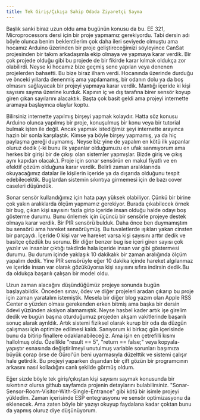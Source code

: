 ```yaml
---
title: Tek Giriş/Çıkışa Sahip Odada Ziyaretçi Sayma
---
```

Başlık sanki biraz uzun oldu ama bugünün konusu da bu. EE 321, Microprocessors dersi için bir proje yapmamız gerekiyordu. Tabi dersin adı böyle olunca benim beklentilerim çok daha ileri seviyede olmuştu ama hocamız Arduino üzerinden bir proje geliştireceğimizi söyleyince CanSat projesinden bir takım arkadaşımla ekip olmaya ve yapmaya karar verdik. Bir çok projede olduğu gibi bu projede de bir fikirde karar kılmak oldukça zor olabilirdi. Neyse ki hocamız bize geçmiş sene yapılan veya denenen projelerden bahsetti. Bu bize biraz ilham verdi. Hocanında üzerinde durduğu ve önceki yıllarda denenmiş ama yapılamamış, bir odanın dolu ya da boş olmasını sağlayacak bir projeyi yapmaya karar verdik. Mantığı içeride ki kişi sayısını sayma üzerine kurduk. Kapının iç ve dış tarafına birer sensör koyup giren çıkan sayılarını alacaktık. Başta çok basit geldi ama projeyi internette aramaya başlayınca olaylar koptu.

Bilirsiniz internette yapılmış birşeyi yapmak kolaydır. Hatta söz konusu Arduino olunca yapılmış bir proje, konuşulmuş bir konu veya bir tutorial bulmak işten ile değil. Ancak yapmak istediğimiz şeyi internette arayınca hazin bir sonla karşılaştık. Kimse ya böyle birşey yapmamış, ya da hiç paylaşma gereği duymamış. Neyse biz yine de yapalım en kötü ilk yapanlar oluruz dedik (-ki bunu ilk yapanlar olduğumuzu en ufak sanmıyorum ama herkes bir girişi bir de çıkışı olan sistemler yapmışlar. Bizde giriş ve çıkış aynı kapıdan olacak.). Proje için sonar sensörün en makul fiyatlı ve en efektif çözüm olduğuna karar verdik. Belirli zaman aralıklarında okuyacağımız datalar ile kişilerin içeride ya da dışarıda olduğunu tespit edebilecektik. Buglardan sistemin sıkıntıya girmemesi için de bazı cover caseleri düşündük. 

Sonar sensör kullandığımız için hata payı yüksek olabiliyor. Çünkü bir birine çok yakın aralıklarda ölçüm yapmamız gerekiyor. Burada çıkabilecek örnek bir bug, çıkan kişi sayısını fazla girip içeride insan olduğu halde odayı boş gösterme durumu. Bunu önlemek için üçüncü bir sensörle projeye destek olmaya karar verdik. Bir PIR sensörü bulduk. Daha önce ben duymamıştım bu sensörü ama hareket sensörüymüş. Bu tuvaletlerde ışıkları yakan cinsten bir parçaydı. İçeride 0 kişi var ve hareket varsa kişi sayısını arttır dedik ve basitçe çözdük bu sorunu. Bir diğer benzer bug ise içeri giren sayısı çok yazılır ve insanlar çıktığı takdirde hala içeride insan var gibi göstermesi durumu. Bu durum içinde yaklaşık 10 dakikalık bir zaman aralığında ölçüm yapalım dedik. Yine PIR sensörüyle eğer 10 dakika içinde hareket algılanmaz ve içeride insan var olarak gözüküyorsa kişi sayısını sıfıra indirsin dedik.Bu da oldukça başarılı çalışan bir model oldu. 

Uzun zaman alacağını düşündüğümüz projeye sonunda bugün başlayabildik. Önceden sınav, ödev ve diğer projeleri aradan çıkarıp bu proje için zaman yaratalım istemiştik. Mesela bir diğer blog yazım olan Apple RSS Center o yüzden olması gerekenden erken bitmiş ama başka bir dersin ödevi yüzünden aksiyon alamamıştık. Neyse hasbel kader artık işe girelim dedik ve bugün başına oturduğumuz projeden akşam vakitlerinde başarılı sonuç alarak ayrıldık. Artık sistemi fiziksel olarak kurup bir oda da düzgün çalışması için optimize edilmesi kaldı. Sanıyorum ki birkaç gün içerisinde bunu da bitirip finallere odaklanabileceğiz. Ama işin en çetrefilli kısmı hallolmuş oldu. Özellikle "result == 5", "return == false;" veya kopyala-yapıştır esnasında değiştirilmeyi unutulmuş variable sorunları başımıza büyük çorap örse de Gürol'ün beni uyarmasıyla düzelttik ve sistemi çalışır hale getirdik. Bu projeyi yaparken dışarıdan bir çift gözün bir programcının arkasını nasıl kolladığını canlı şekilde görmüş oldum.

Eğer sizde böyle tek giriş/çıkıştan kişi sayısını saymak konusunda bir sıkıntınız olursa github sayfamda projenin detaylarını bulabilirsiniz. "Sonar-Sensor-Room-Visitor-With-Single-Entrance" gibi kötü bir isimle projeyi yükledim. Zaman içerisinde ESP entegrasyonu ve sensör optimizasyonu da eklenecek. Ama zaten böyle bir yazıyı okuyup faydalana kadar çoktan bunu da yapmış oluruz diye düşünüyorum.
